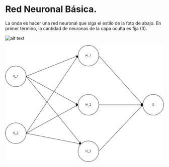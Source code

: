 # Red Neuronal Básica. 

La onda es hacer una red neuronal que siga el estilo de la foto de abajo. En primer término, la cantidad de neuronas de la capa oculta es fija (3).


![alt text](https://github.com/TomasMacrade/Red_Neuronal_B-sica/Imagenes/Prueba.jpg?raw=true)

![Screenshot](Imagenes/Prueba.jpg)
